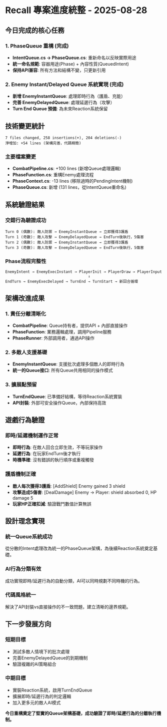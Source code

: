 # Recall 專案進度統整 - 2025-08-28

## 今日完成的核心任務

### 1. PhaseQueue 重構 (完成)
- **IntentQueue.cs → PhaseQueue.cs**: 重新命名以反映實際用途
- **統一命名規範**: 容器用途(Phase) + 內容性質(QueuedIntent)
- **保持API兼容**: 所有方法和結構不變，只更新引用

### 2. Enemy Instant/Delayed Queue 系統實現 (完成)
- **新增 EnemyInstantQueue**: 處理即時行為（護盾、充能）
- **完善 EnemyDelayedQueue**: 處理延遲行為（攻擊）  
- **Turn End Queue 預備**: 為未來Reaction系統保留


## 技術變更統計
```
7 files changed, 258 insertions(+), 204 deletions(-)
淨增加: +54 lines (架構完善，代碼精簡)
```

### 主要檔案變更
- **CombatPipeline.cs**: +100 lines (新增Queue處理邏輯)
- **PhaseFunction.cs**: 重構Enemy處理流程
- **PhaseContext.cs**: -13 lines (移除過時的PendingIntent機制)
- **PhaseQueue.cs**: 新增 (131 lines，從IntentQueue重命名)

## 系統驗證結果

### 交錯行為驗證成功
```
Turn 0 (偶數): 敵人防禦 → EnemyInstantQueue → 立即獲得3護盾
Turn 1 (奇數): 敵人攻擊 → EnemyDelayedQueue → EndTurn後執行，5傷害
Turn 2 (偶數): 敵人防禦 → EnemyInstantQueue → 立即獲得3護盾
Turn 3 (奇數): 敵人攻擊 → EnemyDelayedQueue → EndTurn後執行，5傷害
```

### Phase流程完整性
```
EnemyIntent → EnemyExecInstant → PlayerInit → PlayerDraw → PlayerInput
                                     ↓
EndTurn → EnemyExecDelayed → TurnEnd → TurnStart → 新回合循環
```

## 架構改進成果

### 1. 責任分離清晰化
- **CombatPipeline**: Queue持有者，提供API + 內部直接操作
- **PhaseFunction**: 業務邏輯處理，調用Pipeline服務
- **PhaseRunner**: 外部調用者，通過API操作

### 2. 多敵人支援基礎
- **EnemyInstantQueue**: 支援批次處理多個敵人的即時行為
- **統一的Queue接口**: 所有Queue共用相同的操作模式

### 3. 擴展點預留
- **TurnEndQueue**: 已準備好結構，等待Reaction系統實裝
- **API封裝**: 外部可安全操作Queue，內部保持高效

## 遊戲行為驗證

### 即時/延遲機制運作正常
- **即時行為**: 在敵人回合立即生效，不等玩家操作
- **延遲行為**: 在玩家EndTurn後才執行
- **時機準確**: 沒有錯誤的執行順序或重複觸發

### 護盾機制正確
- **敵人每次獲得3護盾**: [AddShield] Enemy gained 3 shield
- **攻擊造成5傷害**: [DealDamage] Enemy → Player: shield absorbed 0, HP damage 5
- **玩家HP正確扣減**: 驗證戰鬥數值計算無誤

## 設計理念實現

### 統一Queue系統成功
從分散的Intent處理改為統一的PhaseQueue架構，為後續Reaction系統奠定基礎。

### AI行為分類有效
成功實現即時/延遲行為的自動分類，AI可以同時規劃不同時機的行為。

### 代碼風格統一
解決了API封裝vs直接操作的不一致問題，建立清晰的邊界規範。

## 下一步發展方向

### 短期目標
- 測試多敵人情境下的批次處理
- 完善EnemyDelayedQueue的到期機制
- 驗證複雜的AI策略組合

### 中期目標  
- 實裝Reaction系統，啟用TurnEndQueue
- 擴展即時/延遲行為的判定邏輯
- 加入更多元的敵人AI模式

**今日重構奠定了堅實的Queue架構基礎，成功驗證了即時/延遲行為的分離執行機制。**
